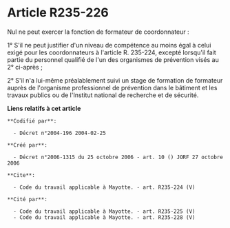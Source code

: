 # Article R235-226

Nul ne peut exercer la fonction de formateur de coordonnateur : 

1° S'il ne peut justifier d'un niveau de compétence au moins égal à celui exigé pour les coordonnateurs à l'article R.
235-224, excepté lorsqu'il fait partie du personnel qualifié de l'un des organismes de prévention visés au 2° ci-après ; 

2° S'il n'a lui-même préalablement suivi un stage de formation de formateur auprès de l'organisme professionnel de prévention
dans le bâtiment et les travaux publics ou de l'Institut national de recherche et de sécurité.

**Liens relatifs à cet article**

	**Codifié par**:

	  - Décret n°2004-196 2004-02-25

	**Créé par**:

	  - Décret n°2006-1315 du 25 octobre 2006 - art. 10 () JORF 27 octobre 2006

	**Cite**:

	  - Code du travail applicable à Mayotte. - art. R235-224 (V)

	**Cité par**:

	  - Code du travail applicable à Mayotte. - art. R235-225 (V)
	  - Code du travail applicable à Mayotte. - art. R235-228 (V)
